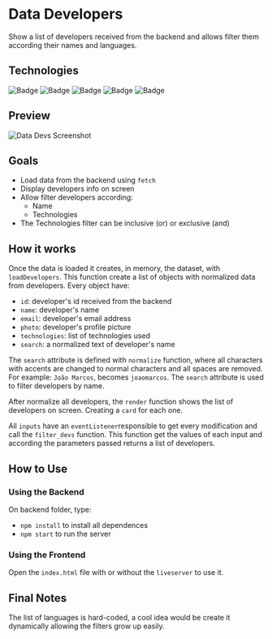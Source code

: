 # Data Developers

Show a list of developers received from the backend and allows filter them according their names and languages.

## Technologies

![Badge](https://img.shields.io/static/v1?label=structure&message=HTML5&color=E34F26&style=flat)
![Badge](https://img.shields.io/static/v1?label=layout&message=Bootstrap+4.5&color=563D7C&style=flat)
![Badge](https://img.shields.io/static/v1?label=style&message=CSS3&color=1572B6&style=flat)
![Badge](https://img.shields.io/static/v1?label=logic&message=JavaScript&color=F7DF1E&style=flat)
![Badge](https://img.shields.io/static/v1?label=backend&message=Json-Server&color=339933&style=flat)

## Preview

![Data Devs Screenshot](data-devs.gif)

## Goals

- Load data from the backend using `fetch`
- Display developers info on screen
- Allow filter developers according:
  - Name
  - Technologies
- The Technologies filter can be inclusive (or) or exclusive (and)

## How it works

Once the data is loaded it creates, in memory, the dataset, with `loadDevelopers`. This function create a list of objects with normalized data from developers. Every object have:

- `id`: developer's id received from the backend
- `name`: developer's name
- `email`: developer's email address
- `photo`: developer's profile picture
- `technologies`: list of technologies used
- `search`: a normalized text of developer's name

The `search` attribute is defined with `normalize` function, where all characters with accents are changed to normal characters and all spaces are removed. For example: `João Marcos`, becomes `joaomarcos`. The `search` attribute is used to filter developers by name.

After normalize all developers, the `render` function shows the list of developers on screen. Creating a `card` for each one.

All `inputs` have an `eventListener`responsible to get every modification and call the `filter_devs` function. This function get the values of each input and according the parameters passed returns a list of developers.

## How to Use

### Using the Backend

On backend folder, type:

- `npm install` to install all dependences
- `npm start` to run the server

### Using the Frontend

Open the `index.html` file with or without the `liveserver` to use it.


## Final Notes

The list of languages is hard-coded, a cool idea would be create it dynamically allowing the filters grow up easily.
